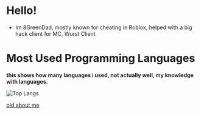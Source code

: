 # Hello!
- Im 8GreenDad, mostly known for cheating in Roblox, helped with a big hack client for MC, Wurst Client
# Most Used Programming Languages
**this shows how many languages i used, not actually well, my knowledge with languages.**

![Top Langs](https://github-readme-stats.vercel.app/api/top-langs/?username=8granddadpg&layout=compact&theme=light)

[old about me]([https://www.buymeacookie.com](https://8granddadpg.github.io/about-me/))
